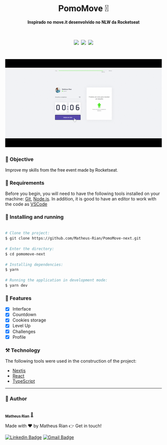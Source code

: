 
<h1 style="font-family: roboto;" align='center'>PomoMove 🚀</h1>
<h4 style="font-family: roboto;" align='center'>Inspirado no move.it desenvolvido no NLW da Rocketseat</h4>

<h1 style="font-family: roboto;" align='center'>
  <img src='https://img.shields.io/static/v1?label=status&message=Development&color=ffd700&style=for-the-badge&logo=Next.js'></img>
  <img src='https://img.shields.io/static/v1?label=PomoMove&message=1.0v&color=4169E1&style=for-the-badge&logo=React'></img>
  <img src='https://img.shields.io/static/v1?label=NLW&message=4&color=2E8B57&style=for-the-badge&logo=Radar'></img>
</h1>

<h1 style="font-family: roboto;" align='center'>
  <img src='./pomomove.gif'></img>
</h1>

### :pushpin: Objective

<p style="font-family: roboto;">Improve my skills from the free event made by Rocketseat.</p>

### :hammer: Requirements

Before you begin, you will need to have the following tools installed on your machine:
[Git](https://git-scm.com), [Node.js](https://nodejs.org/en/). 
In addition, it is good to have an editor to work with the code as [VSCode](https://code.visualstudio.com/)

### :rocket: Installing and running

```bash

# Clone the project:
$ git clone https://github.com/Matheus-Rian/PomoMove-next.git

# Enter the directory:
$ cd pomomove-next
  
# Installing dependencies:
$ yarn

# Running the application in development mode:
$ yarn dev
``` 

### 🏁 Features 

- [X] Interface
- [x] Countdown
- [x] Cookies storage
- [X] Level Up
- [X] Challenges
- [X] Profile
### ⚒️ Technology

The following tools were used in the construction of the project:

- [Nextjs](https://nextjs.org/)
- [React](https://pt-br.reactjs.org/)
- [TypeScript](https://www.typescriptlang.org/)

---
### :trident: Author 

<a href="https://www.linkedin.com/in/matheus-rian-19b81a183/">
 <img style="border-radius: 50%;" src="https://avatars0.githubusercontent.com/u/53922139?s=460&u=78916fa8ef722becba440780b3f5756e66507bb7&v=4" width="100px;" alt=""/>
 <br />
 <sub><b>Matheus Rian</b></sub></a> <a href="https://www.linkedin.com/in/matheus-rian-19b81a183/" title="MatheusRian">🚀</a>

 Made with ❤️ by Matheus Rian :point_right: Get in touch!

[![Linkedin Badge](https://img.shields.io/badge/-Matheus-blue?style=flat-square&logo=Linkedin&logoColor=white&link=https://www.linkedin.com/in/tgmarinho/)](https://www.linkedin.com/in/matheus-rian-19b81a183/) [![Gmail Badge](https://img.shields.io/badge/-souzamatheusrian@gmail.com-c14438?style=flat-square&logo=Gmail&logoColor=white&link=mailto:souzamatheusrian@gmail.com)](souzamatheusrian@gmail.com)